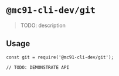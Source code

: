 # `@mc91-cli-dev/git`

> TODO: description

## Usage

```
const git = require('@mc91-cli-dev/git');

// TODO: DEMONSTRATE API
```
